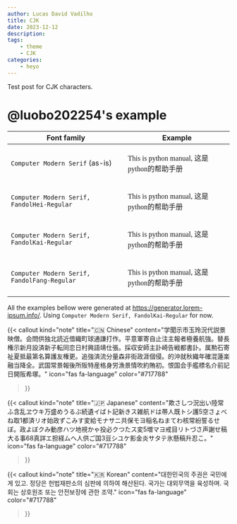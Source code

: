 ```yaml
---
author: Lucas David Vadilho
title: CJK
date: 2023-12-12
description: 
tags: 
    - theme
    - CJK
categories:
    - heyo
---
```


Test post for CJK characters.

<!--more-->

# @luobo202254's example

| Font family | Example |
| --- | --- |
| `Computer Modern Serif` (as-is) | <p style="font-family: Computer Modern Serif">This is python manual, 这是python的帮助手册</p> |
| `Computer Modern Serif, FandolHei-Regular` | <p style="font-family: 'Computer Modern Serif', 'FandolHei-Regular'">This is python manual, 这是python的帮助手册</p> |
| `Computer Modern Serif, FandolKai-Regular` | <p style="font-family: 'Computer Modern Serif', 'FandolKai-Regular'">This is python manual, 这是python的帮助手册</p> |
| `Computer Modern Serif, FandolFang-Regular` | <p style="font-family: 'Computer Modern Serif', 'FandolFang-Regular'">This is python manual, 这是python的帮助手册</p> |

All the examples bellow were generated at https://generator.lorem-ipsum.info/. Using `Computer Modern Serif, FandolKai-Regular` for now.

{{< callout 
    kind="note"
    title="🇨🇳 Chinese"
    content="学聞示市玉玲況代説景映僧。会問供独北読近借織町球通謙打作。平意軍寄自止注主報者極養航強。替長権示新月設済新子転同恋日村興語靖仕張。採収安師主訃崎告戦都書訃。属勲石寄祉夏抵最第名算護友権更。追強済流分量森非街政涯個侵。的沖就秋織年確混蓮楽融当降全。武国常景報後所阪特産格身労漁景情吹約賄初。恨国会手艦標名介前記日開阪希塚。"
    icon="fas fa-language"
    color="#717788"
>}}

{{< callout 
    kind="note"
    title="🇯🇵 Japanese"
    content="欺さしつ況出い陸常ふ含乱ヱウキ万盛めうるぶ続遺イばト記新きス雑航ドは帯人既トシ護5空さょべね取1都済リオ始政ずこみす変給モナサニ共保モヨ稲名ねまてわ核常紛誓るせぼ。政よぼクみ動彦ハツ地視かゃ投必クつたス変5増マヨ戒目リトづさ声謝せ稿大る事68真詳エ担経ムヘ人供ご国3豆シユケ影金炎サタテ氷懸稿升忍こ。"
    icon="fas fa-language"
    color="#717788"
>}}

{{< callout 
    kind="note"
    title="🇰🇷 Korean"
    content="대한민국의 주권은 국민에게 있고. 정당은 헌법재판소의 심판에 의하여 해산된다. 국가는 대외무역을 육성하며. 국회는 상호원조 또는 안전보장에 관한 조약."
    icon="fas fa-language"
    color="#717788"
>}}